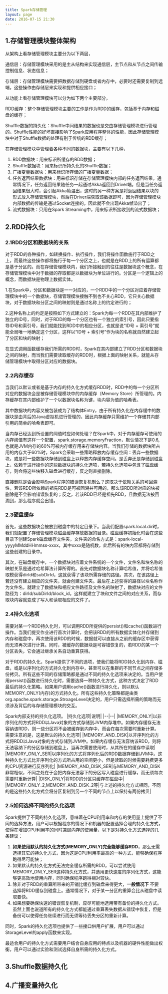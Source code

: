```yaml
---
title: Spark存储管理
layout: page
date: 2016-07-15 21:30
---
```


## 1.存储管理模块整体架构 ##

从架构上看存储管理模块主要分为以下两层，

通信层：存储管理模块采用的是主从结构来实现通信层，主节点和从节点之间传输控制信息、状态信息；

存储层：存储管理模块需要把数据存储到硬盘或者内存中，必要时还需要复制到远端，这些操作由存储层来实现和提供相应接口；

从功能上看存储管理模块可以分为如下两个主要部分，

RDD缓存：整个存储管理模块主要的工作是作为RDD的缓存，包括基于内存和磁盘的缓存；

Shuffle数据的持久化：Shuffle中间结果的数据也是交由存储管理模块进行管理的。Shuffle性能的好坏直接影响了Spark应用程序整体的性能，因此存储管理模块中对于Shuffle数据的处理有别于传统的RDD缓存；

在存储管理模块中管理着各种不同的数据块，主要有以下几种，

1. RDD数据块：用来标识所缓存的RDD数据；
2. Shuffle数据块：用来标识所持久化的Shuffle数据；
3. 广播变量数据块：用来标识所存储的广播变量数据；
4. 任务返回结果数据块：用来标识存储在存储管理模块内部的任务返回结果。通常情况下，任务返回结果随任务一起通过Akka返回到Driver端。但是当任务返回结果很大时，会引起Akka帧溢出，这时的另一种方案是将返回结果以块的形式放入存储管理模块，然后在Driver端获取该数据即可，因为存储管理模块内部数据的传输是通过Socket连接的，因此就不会出现Akka帧溢出了；
5. 流式数据块：只用在Spark Streaming中，用来标识所接收到的流式数据块；

## 2.RDD持久化 ##

### 2.1RDD分区和数据块的关系 ###

对于RDD的各种操作，如转换操作、执行操作，我们将操作函数施行于RDD之上，而最终这些操作都将施行于每一个分区之上，也就是在RDD上的所有运算都是基于分区的。而在存储管理模块内，我们所接触到的往往是数据块这个概念，在存储管理模块中对于数据的存取都是以数据块为单位进行的。分区是一个逻辑上的概念，而数据块是物理上数据实体。

1.在Spark中，分区和数据块是一一对应的，一个RDD中的一个分区对应着存储管理模块中的一个数据块，存储管理模块接触不到也不关心RDD，它只关心数据块，对于数据块和分区之间的映射则是通过名称上的约定进行的；

2.这种名称上的约定是按照如下方式建立的：Spark为每一个RDD在其内部维护了独立的ID号，同时，对于RDD的每一个分区也有一个独立的索引号，因此只要指导ID号和索引号，我们就能找到RDD中的相应分区，也就是说“ID号 + 索引号”就能全局唯一地确定这个分区，这样以“ID号 + 索引号”作为块的名称就自然建立起了分区和块的映射；

在显式调用函数缓存我们所需的RDD时，Spark在其内部建立了RDD分区和数据块之间的映射，而当我们需要读取缓存的RDD时，根据上面的映射关系，就能从存储管理模块中取得分区对应的数据块。

### 2.2内存缓存 ###

当我们以默认或者是基于内存的持久化方式缓存RDD时，RDD中的每一个分区所对应的数据块会是被存储管理模块中的内存缓存（Memory Store）所管理的。内存缓存在其内部维护了一个以数据块名称为键，块内容为值的哈希表。

其中数据块的内容又被包装成为了结构体Entry，由于所有持久化在内存缓中的数据块是由背后的Java虚拟机进行管理的，因此内存缓存只需维护一个存储其内部引用的简单的哈希表即可。

当内存已经达到所设置的阈值时应如何处理？在Spark中，对于内存缓存可使用的内存阈值有这样一个配置，spark.storage.memoryFraction，默认情况下是0.6,也就是JVM内存的60%可被内存缓存用来存储块内容。当我们存储的数据块所占用的内存大于60%时，Spark会采取一些策略释放内存缓存空间：丢弃一些数据块，或是将一些数据块存储到磁盘上以释放内存缓存空间。是丢弃还是存储到磁盘上，依赖于进行操作的这些数据块的持久化选项，若持久化选项中包含了磁盘缓存，则会将这些块移入磁盘进行缓存，反之则直接删除。

直接删除是否会影响Spark程序的错误恢复机制么？这取决于依赖关系的可回溯性，若该RDD所依赖的祖先RDD是可被回溯并可用的，那么该RDD所对应的块被删除是不会影响错误恢复的；反之，若该RDD已经是祖先RDD，且数据无法被回溯到，那么程序就会出错。

### 2.3硬盘缓存 ###

首先，这些数据块会被放到磁盘中的特定目录下。当我们配置spark.local.dir时，我们就配置了存储管理模块磁盘缓存存放数据的目录。磁盘缓存初始化时会在这些目录下创建Spark磁盘缓存文件夹，文件夹的命名方式是：spark-local-yyyyMMddHHmmss-xxxx，其中xxxx是随机数，此后所有的块内容都将存储到这些创建的目录中。

其次，在磁盘缓存中，一个数据块对应着文件系统的一个文件，文件名和块名称的映射关系是通过哈希算法计算所得的。首先对数据块名称计算哈希值，并将哈希值取模获得dirId和subDirId，这就获得了该块所需存储的路径。其次，在该路径上若还没有建立相应的文件夹，就会创建文件夹。最后在上述获得的路径以块名称作为文件名，就建立了数据块和相应文件路径及文件名的映射了，数据块对应的文件路径为：dirId/subDirId/block_id，这样就建立了块和文件之间的对应关系，而存取块内容就变成了写入和读取相应的文件了。

### 2.4持久化选项 ###

需要对某一个RDD持久化时，可以调用RDD所提供的persist()和cache()函数进行操作。当我们提交作业进行首次计算时，会把该RDD的所有数据实体化并存储到内存和磁盘中，再次使用该RDD的时候，数据就可以直接从之前的缓存区中获得而无须再次进行计算。同时，被缓存的数据块是可容错恢复的，若RDD的某一个分区丢失，它会通过继承关系自动重算获得。

对于RDD的持久化，Spark提供了不同的选项，使我们能将RDD持久化到内存、磁盘，或是以序列化的方式持久化到内存中，甚至可以在集群的不同节点之间存储多份拷贝。所有这些不同的存储策略都是通过不同的持久化选项来决定的。当用户使用persist()函数进行持久化时，需要选择一种持久化方式，这种方式决定了RDD最后的持久化策略。如果用户调用cache()函数进行持久化，则以默认MEMORY_ONLY(内存)的方式持久化。所有这些持久化策略都是由类org.apache.spark.storage.StroageLevel决定的，用户只需选择所需的策略而无须涉及背后的与存储管理模块的交互。

Spark内部支持的持久化选项。
|持久化选项|说明|
|--|--|
|MEMORY_ONLY|以非序列化的方式将RDD以Java对象的方式存储到JVM内存堆中。如果内存缓存无法容纳该RDD，则一些分区将不会被缓存到内存中，而会在每次需要时重新计算。需要注意的是，这是默认的持久化选项|
|MEMORY_AND_DISK|以非序列化的方式将RDD以Java对象的方式存储到JVM中。如果内存缓存无法容纳该RDD，则将无法容纳下的分区存储到磁盘上，当再次需要使用时，从其所在的缓存中读取|
|MEMORY_ONLY_SER|以序列化的方式将序列化后的RDD数据存储到JVM中。这种持久化方式比非序列化的方式所占用的空间更小，但是读取的时候需要耗费更多的CPU资源进行反序列化|
|MEMORY_AND_DISK_SER|与MEMORY_AND_DISK非常相似，不同之处在于会把内存无法容下的分区写入磁盘进行缓存，而无须每次需要时重新计算|
|DISK_ONLY|将RDD的分区只缓存在磁盘中|
|MEMORY_ONLY_2,MEMORY_AND_DISK_2等|与上述的持久化方式相同，不同的是这些持久化方式会将分区复制到另一个不同的节点上以保持有两份拷贝|

### 2.5如何选择不同的持久化选项 ###

Spark提供了不同的持久化选项，意味着在CPU利用率和内存的使用量上提供了不同的选择方法，用户可以根据程序的情况下和机器的配置选择合理的持久化方式，使得在增加CPU利用率的同时兼顾内存的使用量，以下是对持久化方式选择的几条建议：
1. **如果使用默认的持久化方式(MEMORY_ONLY)完全能够缓存RDD**，那么无需选择其它的持久化方式，因为这是CPU利用率最高的一种方式，能够确保程序跑得尽可能快；
2. 如果默认的持久化方式无法完全缓存所需的RDD，可以尝试使用MEMORY_ONLY_SER这种持久化方式，并选用更快速度的序列化方式，这能够更高效地使用内存，同时确保程序跑得相对较快。
3. 除非对于RDD的重算所带来的开销比缓存到磁盘来得更大，**一般情况下** 不要选择将RDD缓存到磁盘上。通常情况下，对于某一分区的重算会比从磁盘中读取要快。
4. 如果想要确保快速的错误恢复机制，应尽可能地选用带有备份的持久化方式。虽然上面也说道所有的持久化方式都能通过重算丢失数据从错误中恢复，但是备份可以使得任务继续进行而无须等待丢失分区的重新计算。

同时，Spark的持久化选项也提供了一些接口供用户扩展，用户可以通过StorageLevel的apply函数来实现。

最适合用户的持久化方式需要用户结合自身应用的特点以及机器的硬件性能做出权衡，用户可以通过实验和测试选择自身所需的持久化方式。

## 3.Shuffle数据持久化 ##

## 4.广播变量持久化 ##
